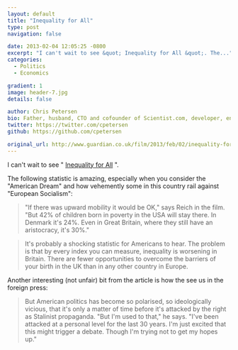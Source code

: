 ```yaml
---
layout: default
title: "Inequality for All"
type: post
navigation: false

date: 2013-02-04 12:05:25 -0800
excerpt: "I can't wait to see &quot; Inequality for All &quot;. The..."
categories:
  - Politics
  - Economics

gradient: 1
image: header-7.jpg
details: false

author: Chris Petersen
bio: Father, husband, CTO and cofounder of Scientist.com, developer, entrepreneur and technologist.
twitter: https://twitter.com/cpetersen
github: https://github.com/cpetersen

original_url: http://www.guardian.co.uk/film/2013/feb/02/inequality-for-all-us-economy-robert-reich
---
```



I can't wait to see " [Inequality for All](http://inequalityforall.com) ".

The following statistic is amazing, especially when you consider the "American Dream" and how vehemently some in this country rail against "European Socialism":

 > "If there was upward mobility it would be OK," says Reich in the film. "But 42% of children born in poverty in the USA will stay there. In Denmark it's 24%. Even in Great Britain, where they still have an aristocracy, it's 30%."

 > 
 > 
 > It's probably a shocking statistic for Americans to hear. The problem is that by every index you can measure, inequality is worsening in Britain. There are fewer opportunities to overcome the barriers of your birth in the UK than in any other country in Europe.

 Another interesting (not unfair) bit from the article is how the see us in the foreign press: 

 >  But American politics has become so polarised, so ideologically vicious, that it's only a matter of time before it's attacked by the right as Stalinist propaganda. "But I'm used to that," he says. "I've been attacked at a personal level for the last 30 years. I'm just excited that this might trigger a debate. Though I'm trying not to get my hopes up." 

 
